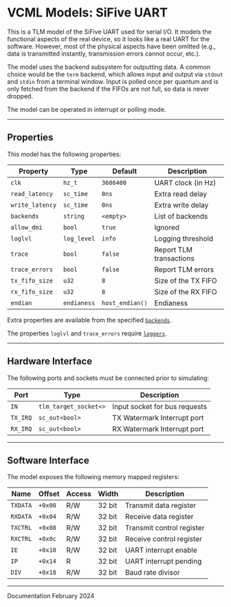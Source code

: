 # VCML Models: SiFive UART

This is a TLM model of the SiFive UART used for serial I/O. It
models the functional aspects of the real device, so it looks like a real UART
for the software. However, most of the physical aspects have been omitted
(e.g., data is transmitted instantly, transmission errors cannot occur, etc.).

The model uses the backend subsystem for outputting data. A common choice would
be the `term` backend, which allows input and output via `stdout` and `stdin`
from a terminal window. Input is polled once per quantum and is only fetched
from the backend if the FIFOs are not full, so data is never dropped.

The model can be operated in interrupt or polling mode.

----
## Properties
This model has the following properties:

| Property        | Type        | Default         | Description             |
|-----------------|-------------|-----------------|-------------------------|
| `clk`           | `hz_t`      | `3686400`       | UART clock (in Hz)      |
| `read_latency`  | `sc_time`   | `0ns`           | Extra read delay        |
| `write_latency` | `sc_time`   | `0ns`           | Extra write delay       |
| `backends`      | `string`    | `<empty>`       | List of backends        |
| `allow_dmi`     | `bool`      | `true`          | Ignored                 |
| `loglvl`        | `log_level` | `info`          | Logging threshold       |
| `trace`         | `bool`      | `false`         | Report TLM transactions |
| `trace_errors`  | `bool`      | `false`         | Report TLM errors       |
| `tx_fifo_size`  | `u32`       | `8`             | Size of the TX FIFO     |
| `rx_fifo_size`  | `u32`       | `8`             | Size of the RX FIFO     |
| `endian`        | `endianess` | `host_endian()` | Endianess               |


Extra properties are available from the specified [`backends`](../backends.md).

The properties `loglvl` and `trace_errors` require [`loggers`](../logging.md).

----
## Hardware Interface
The following ports and sockets must be connected prior to simulating:

| Port     | Type                  | Description                   |
|----------| --------------------- |-------------------------------|
| `IN`     | `tlm_target_socket<>` | Input socket for bus requests |
| `TX_IRQ` | `sc_out<bool>`        | TX Watermark Interrupt port   |
| `RX_IRQ` | `sc_out<bool>`        | RX Watermark Interrupt port   |

----
## Software Interface
The model exposes the following memory mapped registers:

| Name     | Offset  | Access | Width  | Description               |
|----------|---------|--------|--------|---------------------------|
| `TXDATA` | `+0x00` | R/W    | 32 bit | Transmit data register    |
| `RXDATA` | `+0x04` | R/W    | 32 bit | Receive data register     |
| `TXCTRL` | `+0x08` | R/W    | 32 bit | Transmit control register |
| `RXCTRL` | `+0x0c` | R/W    | 32 bit | Receive control register  |
| `IE`     | `+0x10` | R/W    | 32 bit | UART interrupt enable     |
| `IP`     | `+0x14` | R      | 32 bit | UART interrupt pending    |
| `DIV`    | `+0x18` | R/W    | 32 bit | Baud rate divisor         |

----
Documentation February 2024
